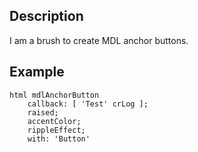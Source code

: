 Description
--------------------

I am a brush to create MDL anchor buttons.

Example
--------------------

	html mdlAnchorButton
		callback: [ 'Test' crLog ];
		raised;
		accentColor;
		rippleEffect;
		with: 'Button'
 